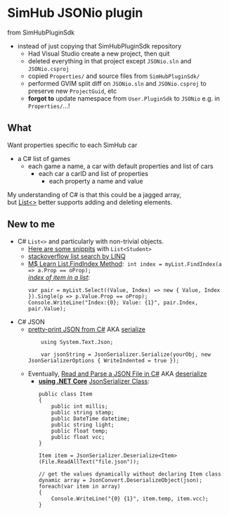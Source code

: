 # SimHub JSONio plugin  
 from SimHubPluginSdk
- instead of just copying that SimHubPluginSdk repository
    - Had Visual Studio create a new project, then quit
    - deleted everything in that project except `JSONio.sln` and `JSONio.csproj`
    - copied `Properties/` and source files from `SimHubPluginSdk/`
    - performed GVIM split diff on `JSONio.sln` and `JSONio.csproj`
		to preserve new `ProjectGuid`, etc
	- **forgot to** update namespace from `User.PluginSdk` to `JSONio` e.g. in `Properties/`...!
## What
Want properties specific to each SimHub car
- a C# list of games
	- each game a name, a car with default properties and list of cars
		- each car a carID and list of properties
			- each property a name and value

My understanding of C# is that this could be a jagged array,  
but [List<>](https://learn.microsoft.com/en-us/dotnet/api/system.collections.generic.list-1) better supports adding and deleting elements.

## New to me
- C# `List<>` and particularly with non-trivial objects.
	- [Here are some snippits](https://www.tutorialsteacher.com/csharp/csharp-list) with `List<Student>`
	- [stackoverflow list search by LINQ](https://stackoverflow.com/questions/1175645/find-an-item-in-a-list-by-linq)
	- [M$ Learn List<T>.FindIndex Method](https://learn.microsoft.com/en-us/dotnet/api/system.collections.generic.list-1.findindex):&nbsp; `int index = myList.FindIndex(a => a.Prop == oProp);`  
		[*index of item in a list*](https://stackoverflow.com/questions/17995706/how-can-i-get-the-index-of-an-item-in-a-list-in-a-single-step):  
		```
		var pair = myList.Select((Value, Index) => new { Value, Index }).Single(p => p.Value.Prop == oProp);
		Console.WriteLine("Index:{0}; Value: {1}", pair.Index, pair.Value);
		```
- C# JSON
	- [pretty-print JSON from C#](https://learn.microsoft.com/en-us/dotnet/api/system.text.json.jsonserializeroptions.writeindented)  AKA
		[serialize](https://learn.microsoft.com/en-us/dotnet/standard/serialization/system-text-json/how-to)  
		```
			using System.Text.Json;

			var jsonString = JsonSerializer.Serialize(yourObj, new JsonSerializerOptions { WriteIndented = true });
		```
	- Eventually, [Read and Parse a JSON File in C#](https://code-maze.com/csharp-read-and-process-json-file/) AKA
	 [deserialize](https://learn.microsoft.com/en-us/dotnet/standard/serialization/system-text-json/deserialization)  
		- [**using .NET Core**](https://stackoverflow.com/questions/13297563/read-and-parse-a-json-file-in-c-sharp)
			[JsonSerializer Class](https://learn.microsoft.com/en-us/dotnet/api/system.text.json.jsonserializer):  
			```
    		public class Item
    		{
        		public int millis;
        		public string stamp;
        		public DateTime datetime;
        		public string light;
        		public float temp;
        		public float vcc;
    		}

			Item item = JsonSerializer.Deserialize<Item>(File.ReadAllText("file.json"));

			// get the values dynamically without declaring Item class
			dynamic array = JsonConvert.DeserializeObject(json);
    		foreach(var item in array)
    		{
        		Console.WriteLine("{0} {1}", item.temp, item.vcc);
    		}

			```
